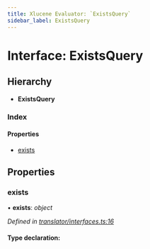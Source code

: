 ```yaml
---
title: Xlucene Evaluator: `ExistsQuery`
sidebar_label: ExistsQuery
---
```


# Interface: ExistsQuery

## Hierarchy

* **ExistsQuery**

### Index

#### Properties

* [exists](existsquery.md#exists)

## Properties

###  exists

• **exists**: *object*

*Defined in [translator/interfaces.ts:16](https://github.com/terascope/teraslice/blob/d3a803c3/packages/xlucene-evaluator/src/translator/interfaces.ts#L16)*

#### Type declaration:

